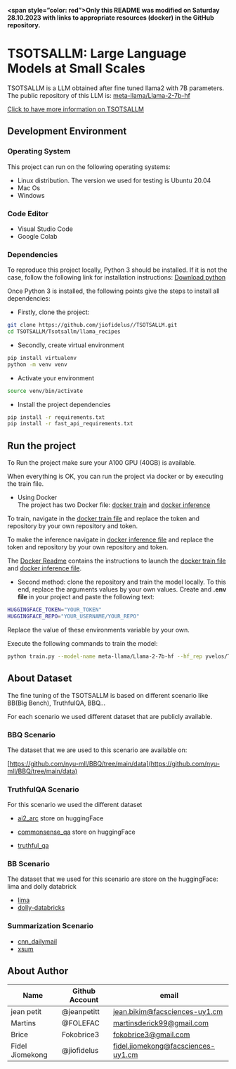 **<span style=”color: red”>Only this README was modified on Saturday 28.10.2023 with links to appropriate resources (docker) in the GitHub repository.</span>**

# TSOTSALLM: Large Language Models at Small Scales

TSOTSALLM is a LLM obtained after fine tuned llama2 with 7B parameters. The public repository of this LLM is: [meta-llama/Llama-2-7b-hf](https://huggingface.co/meta-llama/Llama-2-7b-hf)

[Click to have more information on TSOTSALLM](./TSOTSALLM.md)

<!-- Setup the development environment -->
## Development Environment

### Operating System

This project can run on the following operating systems:

* Linux distribution. The version we used for testing is Ubuntu 20.04
* Mac Os
* Windows

### Code Editor

* Visual Studio Code
* Google Colab

### Dependencies
To reproduce this project locally, Python 3 should be installed. If it is not the case, follow the following link for installation instructions: [Download python](https://www.python.org/downloads/)

Once Python 3 is installed, the following points give the steps to install all dependencies:

* Firstly, clone the project:
 
```bash
git clone https://github.com/jiofidelus//TSOTSALLM.git
cd TSOTSALLM/Tsotsallm/llama_recipes
```

* Secondly, create virtual environment

```bash
pip install virtualenv
python -m venv venv
```

* Activate your environment
 
```bash
source venv/bin/activate
```

* Install the project dependencies
 
```bash
pip install -r requirements.txt
pip install -r fast_api_requirements.txt
```

## Run the project

To Run the project make sure your A100 GPU (40GB) is available.

When everything is OK, you can run the project via docker or by executing the train file.

* Using Docker <br/>
The project has two Docker file: [docker train](/Tsotsallm/llama_recipes/Dockerfile.train) and [docker inference](/Tsotsallm/llama_recipes/Dockerfile.inference)

To train, navigate in the [docker train file](/Tsotsallm/llama_recipes/Dockerfile.train) and replace the token and repository by your own repository and token.

To make the inference navigate in [docker inference file](/Tsotsallm/llama_recipes/Dockerfile.inference) and replace the token and repository by your own repository and token.

The [Docker Readme](/Tsotsallm/llama_recipes/README.md) contains the instructions to launch the [docker train file](/Tsotsallm/llama_recipes/Dockerfile.train) and [docker inference file](/Tsotsallm/llama_recipes/Dockerfile.inference).

* Second method: clone the repository and train the model locally. To this end, replace the arguments values by your own values. Create and <strong>.env file </strong> in your project and paste the following text:

```bash
HUGGINGFACE_TOKEN="YOUR_TOKEN"
HUGGINGFACE_REPO="YOUR_USERNAME/YOUR_REPO"
```
Replace the value of these environments variable by your own. 

Execute the following commands to train the model:
 
```bash
python train.py --model-name meta-llama/Llama-2-7b-hf --hf_rep yvelos/Tsotsallm-beta --output_dir /temp/model/Tsotsallm
```
## About Dataset

The fine tuning of the TSOTSALLM is based on  different scenario
like BB(Big Bench), TruthfulQA, BBQ...

For each scenario we used different dataset that are publicly available.

### BBQ Scenario

The dataset that we are used to this scenario are available on:

[https://github.com/nyu-mll/BBQ/tree/main/data](https://github.com/nyu-mll/BBQ/tree/main/data)

### TruthfulQA Scenario
 
For this scenario we used the different dataset
  - [ai2_arc](https://huggingface.co/datasets/ai2_arc) store on huggingFace
 
  - [commonsense_qa](https://huggingface.co/datasets/commonsense_qa) store on huggingFace
 
  - [truthful_qa](https://huggingface.co/datasets/truthful_qa)

### BB Scenario
 
The dataset that we used for this scenario are store on the huggingFace: lima and dolly databrick

  - [lima](https://huggingface.co/datasets/GAIR/lima)
  - [dolly-databricks](https://huggingface.co/datasets/databricks/databricks-dolly-15k)

### Summarization Scenario

  - [cnn_dailymail](https://huggingface.co/datasets/cnn_dailymail)
  - [xsum](https://huggingface.co/datasets/EdinburghNLP/xsum)


<!-- About Author  -->

## About Author

| Name        	| Github Account  	| 	email 	|
| ---------   	| ---------       	|	-------
| jean petit  	|  @jeanpetitt    	|  jean.bikim@facsciences-uy1.cm
| Martins     	|  @FOLEFAC       	|  martinsderick99@gmail.com
| Brice       	| Fokobrice3      	|  fokobrice3@gmail.com
| Fidel Jiomekong |  @jiofidelus    	|  fidel.jiomekong@facsciences-uy1.cm
